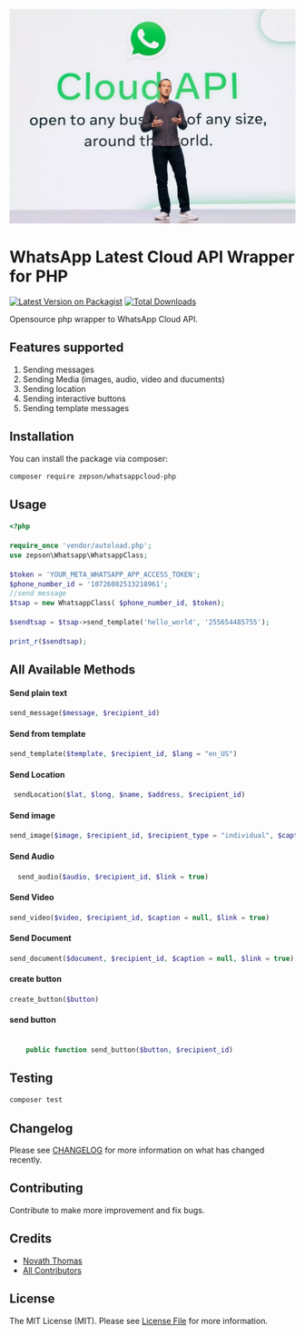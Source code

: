 
[<img src="cloud-api.webp?t=1" />](https://supportukrainenow.org)

# WhatsApp   Latest Cloud API Wrapper for PHP

[![Latest Version on Packagist](https://img.shields.io/packagist/v/zepson/whatsappcloud-php.svg?style=flat-square)](https://packagist.org/packages/zepson/whatsappcloud-php)
[![Total Downloads](https://img.shields.io/packagist/dt/zepson/whatsappcloud-php.svg?style=flat-square)](https://packagist.org/packages/zepson/whatsappcloud-php)

Opensource php wrapper to WhatsApp Cloud API.


## Features supported

1. Sending messages
2. Sending  Media (images, audio, video and ducuments)
3. Sending location
4. Sending interactive buttons
5. Sending template messages

 
## Installation

You can install the package via composer:

```bash
composer require zepson/whatsappcloud-php
```

## Usage

```php
<?php

require_once 'vendor/autoload.php';
use zepson\Whatsapp\WhatsappClass;

$token = 'YOUR_META_WHATSAPP_APP_ACCESS_TOKEN';
$phone_number_id = '10726082513218961';
//send message
$tsap = new WhatsappClass( $phone_number_id, $token);

$sendtsap = $tsap->send_template('hello_world', '255654485755');
 
print_r($sendtsap);
```
## All Available Methods
#### Send plain text
```php
send_message($message, $recipient_id)
```

#### Send from template
```php
send_template($template, $recipient_id, $lang = "en_US")
```

#### Send Location
```php
 sendLocation($lat, $long, $name, $address, $recipient_id)
```

#### Send image
```php
send_image($image, $recipient_id, $recipient_type = "individual", $caption = null, $link = true)
```
#### Send Audio
```php
  send_audio($audio, $recipient_id, $link = true)
```

#### Send Video
```php
send_video($video, $recipient_id, $caption = null, $link = true)
```

#### Send Document
```php
send_document($document, $recipient_id, $caption = null, $link = true)
```

#### create button 
```php
create_button($button)
```
#### send button
```php

    public function send_button($button, $recipient_id)
```

## Testing

```bash
composer test
```

## Changelog

Please see [CHANGELOG](CHANGELOG.md) for more information on what has changed recently.

## Contributing

Contribute to make more improvement and fix bugs.

 
## Credits

- [Novath Thomas](https://github.com/pro-cms)
- [All Contributors](../../contributors)

## License

The MIT License (MIT). Please see [License File](LICENSE.md) for more information.
